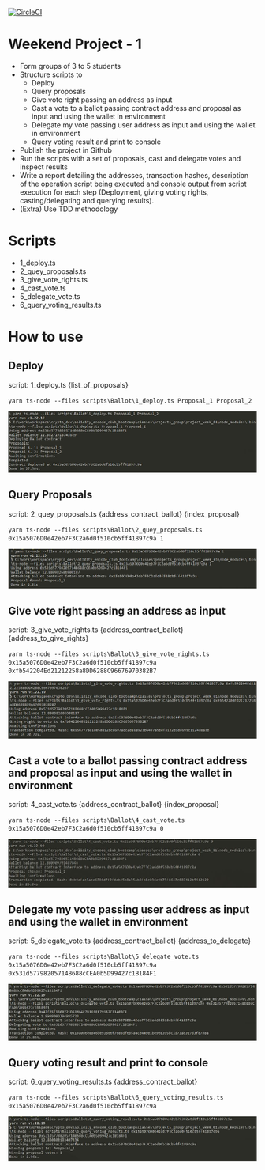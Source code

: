 [![CircleCI](https://dl.circleci.com/status-badge/img/gh/Encode-Club-Solidity-Group-14/project_week_01/tree/main.svg?style=svg)](https://dl.circleci.com/status-badge/redirect/gh/Encode-Club-Solidity-Group-14/project_week_01/tree/main)

# Weekend Project - 1
* Form groups of 3 to 5 students
* Structure scripts to
  * Deploy
  * Query proposals
  * Give vote right passing an address as input
  * Cast a vote to a ballot passing contract address and proposal as input and using the wallet in environment
  * Delegate my vote passing  user address as input and using the wallet in environment
  * Query voting result and print to console
* Publish the project in Github
* Run the scripts with a set of proposals, cast and delegate votes and inspect results
* Write a report detailing the addresses, transaction hashes, description of the operation script being executed and console output from script execution for each step (Deployment, giving voting rights, casting/delegating and querying results).
* (Extra) Use TDD methodology

# Scripts
* 1_deploy.ts 
* 2_quey_proposals.ts
* 3_give_vote_rights.ts
* 4_cast_vote.ts
* 5_delegate_vote.ts
* 6_query_voting_results.ts

# How to use

## Deploy
script: 1_deploy.ts {list_of_proposals}

`yarn ts-node --files scripts\Ballot\1_deploy.ts Proposal_1 Proposal_2`

![Deploy](./docs/images/deploy.JPG)

## Query Proposals 

script: 2_quey_proposals.ts {address_contract_ballot} {index_proposal}

`yarn ts-node --files scripts\Ballot\2_quey_proposals.ts 0x15a5076D0e42eb7F3C2a6d0f510cb5ff41897c9a 1`

![Query](./docs/images/query_proposal.JPG)

## Give vote right passing an address as input

script: 3_give_vote_rights.ts {address_contract_ballot} {address_to_give_rights}

`yarn ts-node --files scripts\Ballot\3_give_vote_rights.ts 0x15a5076D0e42eb7F3C2a6d0f510cb5ff41897c9a 0xfb542204Ed21212258a8DD6288C96676970382B7`

![Votes Rights](./docs/images/give_votes_rights.JPG)

## Cast a vote to a ballot passing contract address and proposal as input and using the wallet in environment

script: 4_cast_vote.ts {address_contract_ballot} {index_proposal}

`yarn ts-node --files scripts\Ballot\4_cast_vote.ts 0x15a5076D0e42eb7F3C2a6d0f510cb5ff41897c9a 0`

![Cast vote](./docs/images/cast_vote.JPG)

## Delegate my vote passing  user address as input and using the wallet in environment

script: 5_delegate_vote.ts {address_contract_ballot} {address_to_delegate}

`yarn ts-node --files scripts\Ballot\5_delegate_vote.ts 0x15a5076D0e42eb7F3C2a6d0f510cb5ff41897c9a 0x531d57798205714B688cCEA0b5D99427c1B184F1`

![Delegate vote](./docs/images/delegate_vote.JPG)

## Query voting result and print to console

script: 6_query_voting_results.ts {address_contract_ballot}

`yarn ts-node --files scripts\Ballot\6_query_voting_results.ts 0x15a5076D0e42eb7F3C2a6d0f510cb5ff41897c9a`

![Voting results](./docs/images/voting_results.JPG)

